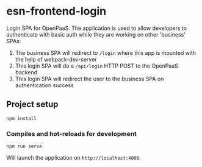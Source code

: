# esn-frontend-login

Login SPA for OpenPaaS.
The application is used to allow developers to authenticate with basic auth while they are working on other 'business' SPAs:

1. The business SPA will redirect to `/login` where this app is mounted with the help of webpack-dev-server
2. This login SPA will do a `/api/login` HTTP POST to the OpenPaaS backend
3. This login SPA will redirect the user to the business SPA on authentication success

## Project setup

```
npm install
```

### Compiles and hot-reloads for development

```
npm run serve
```

Will launch the application on `http://localhost:4000`.
